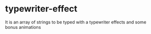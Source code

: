 # typewriter-effect
It is an array of strings to be typed with a typewriter effects and some bonus animations
